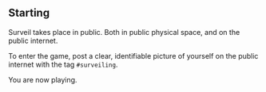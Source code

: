 ## Starting

Surveil takes place in public. Both in public physical space, and on the public internet.

To enter the game, post a clear, identifiable picture of yourself on the public internet with the tag `#surveiling`.

You are now playing.
